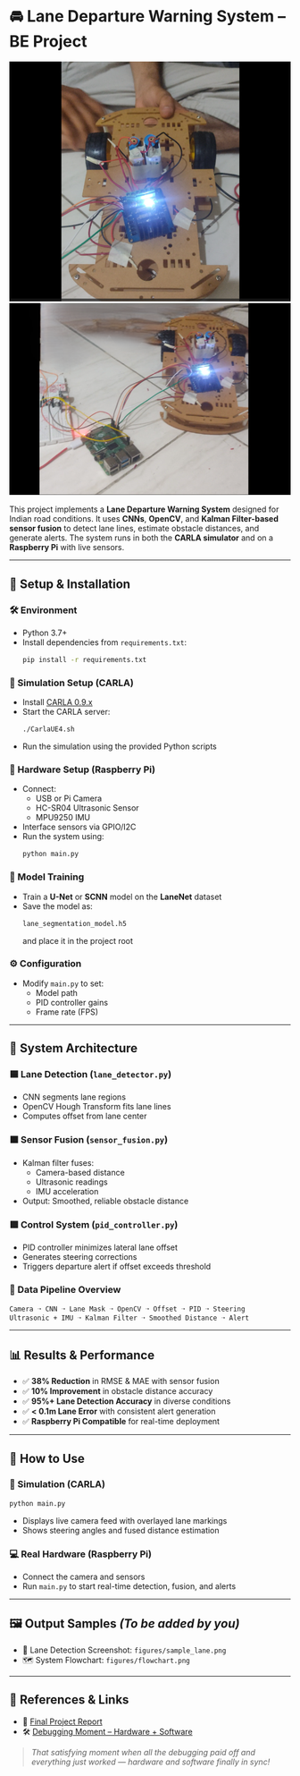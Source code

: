 # 🚘 Lane Departure Warning System – BE Project

![Sample Output](https://github.com/DevanshShukla1/Lane_departure_warning/raw/main/new1.png)
![Sample Output](https://github.com/DevanshShukla1/Lane_departure_warning/raw/main/new2.png)



This project implements a **Lane Departure Warning System** designed for Indian road conditions. It uses **CNNs**, **OpenCV**, and **Kalman Filter-based sensor fusion** to detect lane lines, estimate obstacle distances, and generate alerts. The system runs in both the **CARLA simulator** and on a **Raspberry Pi** with live sensors.

---

## 🔧 Setup & Installation

### 🛠 Environment
- Python 3.7+
- Install dependencies from `requirements.txt`:
  ```bash
  pip install -r requirements.txt
  ```

### 🚗 Simulation Setup (CARLA)
- Install [CARLA 0.9.x](https://carla.org/)
- Start the CARLA server:
  ```bash
  ./CarlaUE4.sh
  ```
- Run the simulation using the provided Python scripts

### 🍓 Hardware Setup (Raspberry Pi)
- Connect:
  - USB or Pi Camera
  - HC-SR04 Ultrasonic Sensor
  - MPU9250 IMU
- Interface sensors via GPIO/I2C
- Run the system using:
  ```bash
  python main.py
  ```

### 🧠 Model Training
- Train a **U-Net** or **SCNN** model on the **LaneNet** dataset
- Save the model as:
  ```bash
  lane_segmentation_model.h5
  ```
  and place it in the project root

### ⚙️ Configuration
- Modify `main.py` to set:
  - Model path
  - PID controller gains
  - Frame rate (FPS)

---

## 🧠 System Architecture

### 🟦 Lane Detection (`lane_detector.py`)
- CNN segments lane regions
- OpenCV Hough Transform fits lane lines
- Computes offset from lane center

### 🟧 Sensor Fusion (`sensor_fusion.py`)
- Kalman filter fuses:
  - Camera-based distance
  - Ultrasonic readings
  - IMU acceleration
- Output: Smoothed, reliable obstacle distance

### 🟩 Control System (`pid_controller.py`)
- PID controller minimizes lateral lane offset
- Generates steering corrections
- Triggers departure alert if offset exceeds threshold

### 🔁 Data Pipeline Overview
```
Camera ➝ CNN ➝ Lane Mask ➝ OpenCV ➝ Offset ➝ PID ➝ Steering
Ultrasonic + IMU ➝ Kalman Filter ➝ Smoothed Distance ➝ Alert
```

---

## 📊 Results & Performance

- ✅ **38% Reduction** in RMSE & MAE with sensor fusion
- ✅ **10% Improvement** in obstacle distance accuracy
- ✅ **95%+ Lane Detection Accuracy** in diverse conditions
- ✅ **< 0.1m Lane Error** with consistent alert generation
- ✅ **Raspberry Pi Compatible** for real-time deployment

---

## 🚀 How to Use

### 🔁 Simulation (CARLA)
```bash
python main.py
```
- Displays live camera feed with overlayed lane markings
- Shows steering angles and fused distance estimation

### 💻 Real Hardware (Raspberry Pi)
- Connect the camera and sensors
- Run `main.py` to start real-time detection, fusion, and alerts

---

## 🖼 Output Samples *(To be added by you)*

- 📸 Lane Detection Screenshot: `figures/sample_lane.png`
- 🗺️ System Flowchart: `figures/flowchart.png`

---

## 📁 References & Links

- 📄 [Final Project Report](https://drive.google.com/file/d/1SS0ge12Tv2Tw1IIAmbQRcIQPPEuCpQ-Z/view?usp=sharing)
- 🛠️ [Debugging Moment – Hardware + Software](https://drive.google.com/file/d/1SLndaCy9OinF8_4DfH-0Wq23ZRouUmL4/view?usp=drive_link)

> _That satisfying moment when all the debugging paid off and everything just worked — hardware and software finally in sync!_
